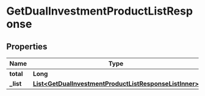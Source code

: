 

# GetDualInvestmentProductListResponse


## Properties

| Name | Type | Description | Notes |
|------------ | ------------- | ------------- | -------------|
|**total** | **Long** |  |  [optional] |
|**_list** | [**List&lt;GetDualInvestmentProductListResponseListInner&gt;**](GetDualInvestmentProductListResponseListInner.md) |  |  [optional] |




